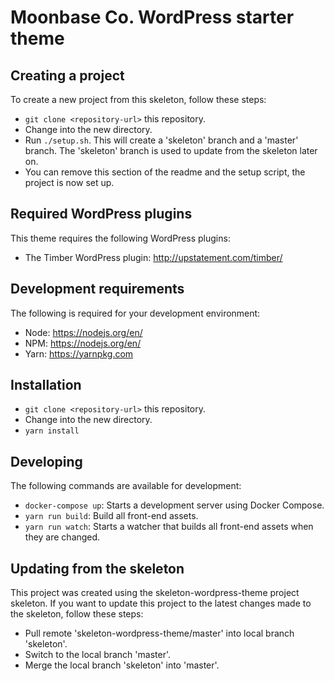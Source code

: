 # Moonbase Co. WordPress starter theme

## Creating a project
To create a new project from this skeleton, follow these steps:

* `git clone <repository-url>` this repository.
* Change into the new directory.
* Run `./setup.sh`. This will create a 'skeleton' branch and a 'master' branch. The 'skeleton' branch is used to update from the skeleton later on.
* You can remove this section of the readme and the setup script, the project is now set up.

## Required WordPress plugins
This theme requires the following WordPress plugins:

* The Timber WordPress plugin: http://upstatement.com/timber/

## Development requirements
The following is required for your development environment:

* Node: https://nodejs.org/en/
* NPM: https://nodejs.org/en/
* Yarn: https://yarnpkg.com

## Installation

* `git clone <repository-url>` this repository.
* Change into the new directory.
* `yarn install`

## Developing
The following commands are available for development:

* `docker-compose up`: Starts a development server using Docker Compose.
* `yarn run build`: Build all front-end assets.
* `yarn run watch`: Starts a watcher that builds all front-end assets when they are changed.

## Updating from the skeleton
This project was created using the skeleton-wordpress-theme project skeleton. If you want to update this project to the latest changes made to the skeleton, follow these steps:

* Pull remote 'skeleton-wordpress-theme/master' into local branch 'skeleton'.
* Switch to the local branch 'master'.
* Merge the local branch 'skeleton' into 'master'.
